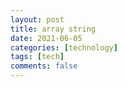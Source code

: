 ```yaml
---
layout: post
title: array string
date: 2021-06-05
categories: [technology]
tags: [tech]
comments: false
---
```


